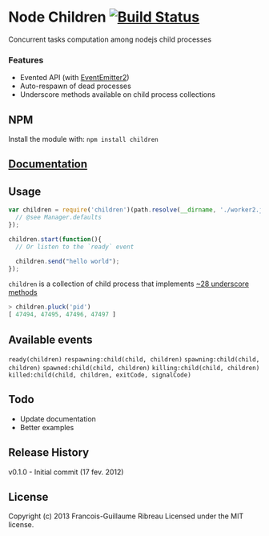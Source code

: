 Node Children [![Build Status](https://drone.io/github.com/FGRibreau/node-children/status.png)](https://drone.io/github.com/FGRibreau/node-children/latest)
==============

Concurrent tasks computation among nodejs child processes

### Features
* Evented API (with [EventEmitter2](https://github.com/hij1nx/EventEmitter2))
* Auto-respawn of dead processes
* Underscore methods available on child process collections

## NPM
Install the module with: `npm install children`

## [Documentation](http://fgribreau.github.com/node-children/docs/index.html)

## Usage
```javascript
var children = require('children')(path.resolve(__dirname, './worker2.js'), {
  // @see Manager.defaults
});

children.start(function(){
  // Or listen to the `ready` event

  children.send("hello world");
});
```

`children` is a collection of child process that implements [~28 underscore methods](http://backbonejs.org/#Collection-Underscore-Methods)

```javascript
> children.pluck('pid')
[ 47494, 47495, 47496, 47497 ]
```


## Available events
`ready(children)`
`respawning:child(child, children)`
`spawning:child(child, children)`
`spawned:child(child, children)`
`killing:child(child, children)`
`killed:child(child, children, exitCode, signalCode)`

## Todo
* Update documentation
* Better examples

## Release History
v0.1.0 - Initial commit (17 fev. 2012)

## License
Copyright (c) 2013 Francois-Guillaume Ribreau
Licensed under the MIT license.
